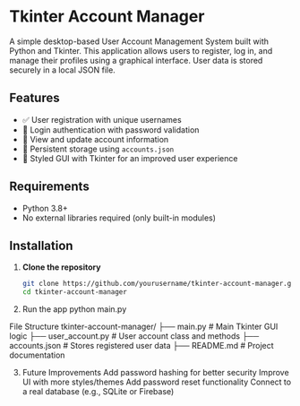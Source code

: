 # Tkinter Account Manager

A simple desktop-based User Account Management System built with Python and Tkinter. This application allows users to register, log in, and manage their profiles using a graphical interface. User data is stored securely in a local JSON file.

## Features

- ✅ User registration with unique usernames
- 🔐 Login authentication with password validation
- 🧑 View and update account information
- 💾 Persistent storage using `accounts.json`
- 🎨 Styled GUI with Tkinter for an improved user experience

## Requirements

- Python 3.8+
- No external libraries required (only built-in modules)

## Installation

1. **Clone the repository**
   ```bash
   git clone https://github.com/yourusername/tkinter-account-manager.git
   cd tkinter-account-manager

2.   Run the app
   python main.py

File Structure
tkinter-account-manager/
├── main.py               # Main Tkinter GUI logic
├── user_account.py       # User account class and methods
├── accounts.json         # Stores registered user data
├── README.md             # Project documentation

3. Future Improvements
  Add password hashing for better security
  Improve UI with more styles/themes
  Add password reset functionality
  Connect to a real database (e.g., SQLite or Firebase)
  
